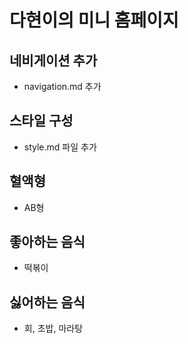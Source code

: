 # 다현이의 미니 홈페이지

## 네비게이션 추가

- navigation.md 추가

## 스타일 구성

- style.md 파일 추가

## 혈액형

- AB형

## 좋아하는 음식

- 떡볶이

## 싫어하는 음식

- 회, 초밥, 마라탕
